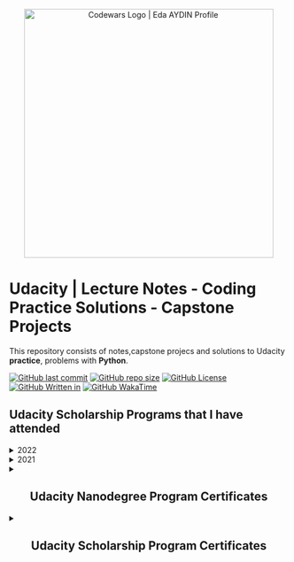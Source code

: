 <p align="center">
    <a href="https://www.udacity.com/online-learning-for-individuals?irclickid=2UJTD53YmxyLWWgwUx0Mo3ENUkGUftx1XTGlx40&irgwc=1&utm_source=affiliate&utm_medium=&aff=2392513&utm_term=&utm_campaign=__&utm_content=&adid=786224">
        <img alt="Codewars Logo | Eda AYDIN Profile" src="https://upload.wikimedia.org/wikipedia/commons/thumb/e/e8/Udacity_logo.svg/1280px-Udacity_logo.svg.png", width = 450 >
    </a>
</p>

# Udacity | Lecture Notes - Coding Practice Solutions - Capstone Projects

This repository consists of notes,capstone projecs and solutions to Udacity **practice**, problems with **Python**.

[![GitHub last commit](https://img.shields.io/github/last-commit/edaaydinea/Udacity)](https://github.com/edaaydinea/Udacity/commits/master)
[![GitHub repo size](https://img.shields.io/github/repo-size/edaaydinea/Udacity)](https://github.com/edaaydinea/Udacity/archive/master.zip)
[![GitHub License](https://img.shields.io:/github/license/edaaydinea/Udacity)](https://img.shields.io:/github/license/edaaydinea/Udacity)
[![GitHub Written in](https://img.shields.io/badge/Written%20in%20-Python%2C%20Java%2C%20C%2B%2B%2C%20SQL-blue)](https://img.shields.io/badge/Written%20in%20-Python%-blue)
[![GitHub WakaTime](https://wakatime.com/badge/github/edaaydinea/Udacity.svg)](https://wakatime.com/badge/github/edaaydinea/Udacity.svg)


## Udacity Scholarship Programs that I have attended

<details>
<summary>2022</summary>
</details>

<details>
<summary>2021</summary>

    - Bertelsmann Artificial Intelligence — Introduction to Machine Learning: Supervised Learning Program
    - AWS Machine Learning Scholarship
    - Bertelsmann Technology Scholarship for Artificial Intelligence Nanodegree Program
</details>


<details>
    <summary><h2 style="text-align: center;">Udacity Nanodegree Program Certificates</h2></summary>
        <p align="left">
            <a href="Nanodegree%20Program%20Certificates/Udacity%20-%20AI%20Product%20Manager.pdf">AI Product Manager Nanodegree Program Certificate</a>   
        </p>
</details>

<details>
    <summary><h2 style="text-align: center;">Udacity Scholarship Program Certificates</h2></summary>
        <p align="left">
            <a href="Scholarship%20Program%20Certificates/Udacity%20-AWS%20Machine%20Learning.pdf">AWS Machine Learning - Scholarship Program Certificate</a>
        </p>
</details>
